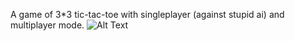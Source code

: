 A game of 3*3 tic-tac-toe with singleplayer (against stupid ai) and multiplayer mode.
![Alt Text](https://i.imgur.com/jJ4bbtj.gif)
